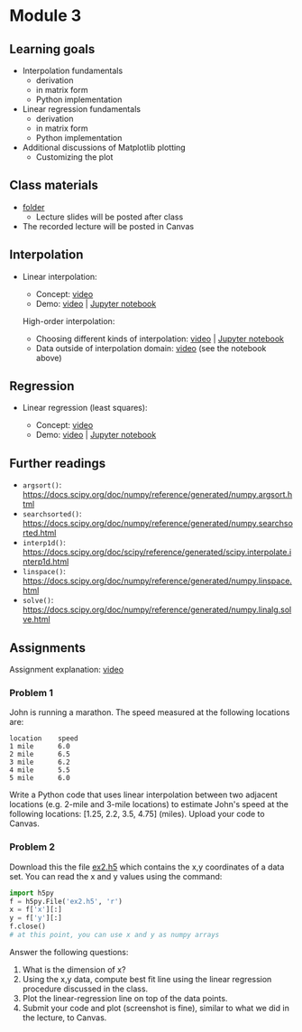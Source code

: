 # Module 3

## Learning goals

- Interpolation fundamentals
    - derivation
    - in matrix form
    - Python implementation
- Linear regression fundamentals
    - derivation
    - in matrix form
    - Python implementation
- Additional discussions of Matplotlib plotting
    - Customizing the plot

## Class materials

- [folder](../../../../tree/master/src/03)
    - Lecture slides will be posted after class
- The recorded lecture will be posted in Canvas


## Interpolation

-   Linear interpolation:

    -   Concept: [video](https://drive.google.com/open?id=1py23zkYE25dxevltNfK6iI5Evdv3ADIp)
    -   Demo: [video](https://drive.google.com/open?id=1ahwpz7aUoiNPHYnshAcjnMxomq_Czyf1) | [Jupyter notebook](../ipynb/ch3/interpolation-1d.ipynb)

    High-order interpolation:

    -   Choosing different kinds of interpolation: [video](https://drive.google.com/open?id=18BAcjXrfmSk9Frp2NpqKk-lzvKlmWkEy) | [Jupyter notebook](../ipynb/ch3/interp1d-orders.ipynb)
    -   Data outside of interpolation domain: [video](https://drive.google.com/open?id=1R7n_xtzjOUv7seJY4D0XzgLbnWVcFT9S) (see the notebook above)

## Regression

-   Linear regression (least squares):

    -   Concept: [video](https://drive.google.com/open?id=1MCrTP9tf-n2NEB1R6c57nVEbybLXl_On)
    -   Demo: [video](https://drive.google.com/open?id=1Z5BP5UByFJ-FkDGKzZojNPT_u6_cGhPC) | [Jupyter notebook](../ipynb/ch3/linear-regression.ipynb)

## Further readings

-   `argsort()`: <https://docs.scipy.org/doc/numpy/reference/generated/numpy.argsort.html>
-   `searchsorted()`: <https://docs.scipy.org/doc/numpy/reference/generated/numpy.searchsorted.html>
-   `interp1d()`: <https://docs.scipy.org/doc/scipy/reference/generated/scipy.interpolate.interp1d.html>
-   `linspace()`: <https://docs.scipy.org/doc/numpy/reference/generated/numpy.linspace.html>
-   `solve()`: <https://docs.scipy.org/doc/numpy/reference/generated/numpy.linalg.solve.html>

## Assignments

Assignment explanation: [video](https://drive.google.com/open?id=1No26tprQwsrAskonM6iet4WYoyq6Ac1C)

### Problem 1

John is running a marathon. The speed measured at the following
locations are:

```
location    speed
1 mile      6.0
2 mile      6.5
3 mile      6.2
4 mile      5.5
5 mile      6.0
```

Write a Python code that uses linear interpolation between two adjacent
locations (e.g. 2-mile and 3-mile locations) to estimate John\'s speed
at the following locations: \[1.25, 2.2, 3.5, 4.75\] (miles). Upload
your code to Canvas.

### Problem 2

Download this the file
[ex2.h5](../../../../raw/master/src/ipynb/ch3/ex2.h5)
which contains the x,y coordinates of a data set. You can read the x and
y values using the command:

```python
import h5py
f = h5py.File('ex2.h5', 'r')
x = f['x'][:]
y = f['y'][:]
f.close()
# at this point, you can use x and y as numpy arrays
```

Answer the following questions:

1.  What is the dimension of x?
2.  Using the x,y data, compute best fit line using the linear
    regression procedure discussed in the class.
3.  Plot the linear-regression line on top of the data points.
4.  Submit your code and plot (screenshot is fine), similar to what we
    did in the lecture, to Canvas.

